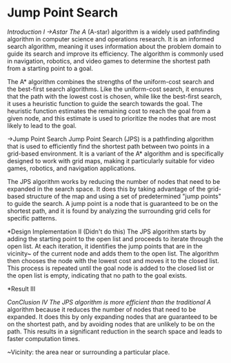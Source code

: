# Jump Point Search

*Introduction I
->Astar
The A* (A-star) algorithm is a widely used pathfinding algorithm in computer science and operations research. It is an informed search algorithm, meaning it uses information about the problem domain to guide its search and improve its efficiency. The algorithm is commonly used in navigation, robotics, and video games to determine the shortest path from a starting point to a goal.

The A* algorithm combines the strengths of the uniform-cost search and the best-first search algorithms. Like the uniform-cost search, it ensures that the path with the lowest cost is chosen, while like the best-first search, it uses a heuristic function to guide the search towards the goal. The heuristic function estimates the remaining cost to reach the goal from a given node, and this estimate is used to prioritize the nodes that are most likely to lead to the goal.

->Jump Point Search
Jump Point Search (JPS) is a pathfinding algorithm that is used to efficiently find the shortest path between two points in a grid-based environment. It is a variant of the A* algorithm and is specifically designed to work with grid maps, making it particularly suitable for video games, robotics, and navigation applications.

The JPS algorithm works by reducing the number of nodes that need to be expanded in the search space. It does this by taking advantage of the grid-based structure of the map and using a set of predetermined "jump points" to guide the search. A jump point is a node that is guaranteed to be on the shortest path, and it is found by analyzing the surrounding grid cells for specific patterns.

*Design Implementation II
(Didn't do this)
The JPS algorithm starts by adding the starting point to the open list and proceeds to iterate through the open list. At each iteration, it identifies the jump points that are in the vicinity~ of the current node and adds them to the open list. The algorithm then chooses the node with the lowest cost and moves it to the closed list. This process is repeated until the goal node is added to the closed list or the open list is empty, indicating that no path to the goal exists.

*Result III

*ConClusion IV
The JPS algorithm is more efficient than the traditional A* algorithm because it reduces the number of nodes that need to be expanded. It does this by only expanding nodes that are guaranteed to be on the shortest path, and by avoiding nodes that are unlikely to be on the path. This results in a significant reduction in the search space and leads to faster computation times.

~Vicinity: the area near or surrounding a particular place.

